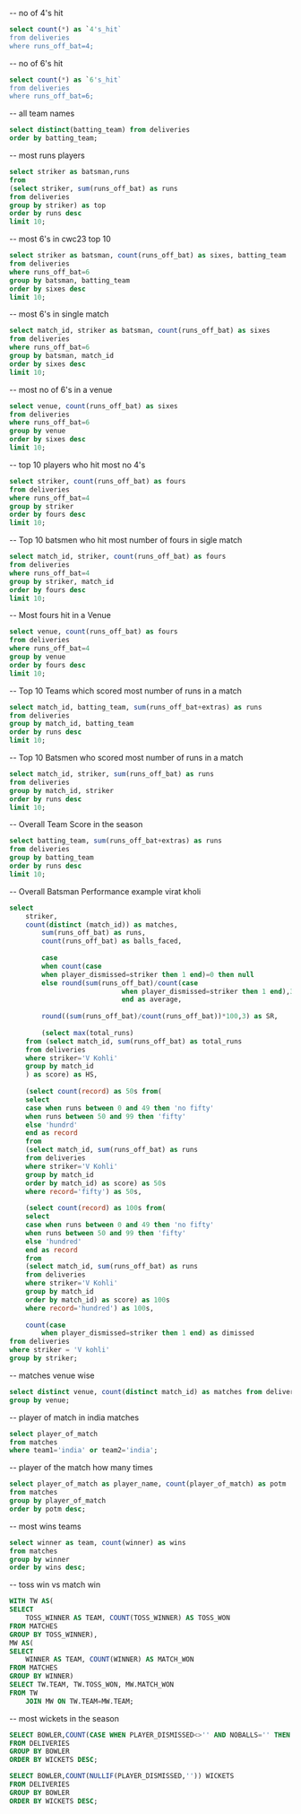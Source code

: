 -- no of 4's hit
```sql
select count(*) as `4's_hit`
from deliveries
where runs_off_bat=4;
```

-- no of 6's hit
```sql
select count(*) as `6's_hit`
from deliveries
where runs_off_bat=6;
```

-- all team names
```sql
select distinct(batting_team) from deliveries
order by batting_team;
```

-- most runs players
```sql
select striker as batsman,runs
from
(select striker, sum(runs_off_bat) as runs
from deliveries
group by striker) as top
order by runs desc
limit 10;
```

-- most 6's in cwc23 top 10
```sql
select striker as batsman, count(runs_off_bat) as sixes, batting_team 
from deliveries
where runs_off_bat=6
group by batsman, batting_team
order by sixes desc
limit 10;
```

-- most 6's in single match
```sql
select match_id, striker as batsman, count(runs_off_bat) as sixes
from deliveries
where runs_off_bat=6
group by batsman, match_id
order by sixes desc
limit 10;
```

-- most no of 6's in a venue
```sql
select venue, count(runs_off_bat) as sixes
from deliveries
where runs_off_bat=6
group by venue
order by sixes desc
limit 10;
```

-- top 10 players who hit most no 4's
```sql
select striker, count(runs_off_bat) as fours
from deliveries
where runs_off_bat=4
group by striker
order by fours desc
limit 10;
```

-- Top 10 batsmen who hit most number of fours in sigle match
```sql
select match_id, striker, count(runs_off_bat) as fours
from deliveries
where runs_off_bat=4
group by striker, match_id
order by fours desc
limit 10;
```

-- Most fours hit in a Venue
```sql
select venue, count(runs_off_bat) as fours
from deliveries
where runs_off_bat=4
group by venue
order by fours desc
limit 10;
```

-- Top 10 Teams which scored most number of runs in a match
```sql
select match_id, batting_team, sum(runs_off_bat+extras) as runs
from deliveries
group by match_id, batting_team
order by runs desc
limit 10;
```

-- Top 10 Batsmen who scored most number of runs in a match
```sql
select match_id, striker, sum(runs_off_bat) as runs
from deliveries
group by match_id, striker
order by runs desc
limit 10;
```

-- Overall Team Score in the season
```sql
select batting_team, sum(runs_off_bat+extras) as runs
from deliveries
group by batting_team
order by runs desc
limit 10;
```

-- Overall Batsman Performance example virat kholi
```sql
select 
	striker,
	count(distinct (match_id)) as matches, 
        sum(runs_off_bat) as runs,
        count(runs_off_bat) as balls_faced,
                
        case
		when count(case 
		when player_dismissed=striker then 1 end)=0 then null
		else round(sum(runs_off_bat)/count(case 
							when player_dismissed=striker then 1 end),3)
							end as average,
                
        round((sum(runs_off_bat)/count(runs_off_bat))*100,3) as SR,
                
        (select max(total_runs) 
	from (select match_id, sum(runs_off_bat) as total_runs
	from deliveries
	where striker='V Kohli'
	group by match_id
	) as score) as HS,
	    
	(select count(record) as 50s from(
	select
	case when runs between 0 and 49 then 'no fifty'
	when runs between 50 and 99 then 'fifty'
	else 'hundrd'
	end as record
	from
	(select match_id, sum(runs_off_bat) as runs
	from deliveries
	where striker='V Kohli'
	group by match_id
	order by match_id) as score) as 50s
	where record='fifty') as 50s,
	    
	(select count(record) as 100s from(
	select
	case when runs between 0 and 49 then 'no fifty'
	when runs between 50 and 99 then 'fifty'
	else 'hundred'
	end as record
	from
	(select match_id, sum(runs_off_bat) as runs
	from deliveries
	where striker='V Kohli'
	group by match_id
	order by match_id) as score) as 100s
	where record='hundred') as 100s,
	   
	count(case 
		when player_dismissed=striker then 1 end) as dimissed
from deliveries
where striker = 'V kohli'
group by striker;
```

-- matches venue wise
```sql
select distinct venue, count(distinct match_id) as matches from deliveries
group by venue;
```

-- player of match in india matches
```sql
select player_of_match
from matches
where team1='india' or team2='india';
```

-- player of the match how many times
```sql
select player_of_match as player_name, count(player_of_match) as potm
from matches
group by player_of_match
order by potm desc;
```

-- most wins teams
```sql
select winner as team, count(winner) as wins
from matches
group by winner
order by wins desc;
```

-- toss win vs match win
```sql
WITH TW AS(
SELECT 
	TOSS_WINNER AS TEAM, COUNT(TOSS_WINNER) AS TOSS_WON
FROM MATCHES
GROUP BY TOSS_WINNER),
MW AS(
SELECT
	WINNER AS TEAM, COUNT(WINNER) AS MATCH_WON
FROM MATCHES
GROUP BY WINNER)
SELECT TW.TEAM, TW.TOSS_WON, MW.MATCH_WON
FROM TW
	JOIN MW ON TW.TEAM=MW.TEAM;
```
    
-- most wickets in the season
```sql
SELECT BOWLER,COUNT(CASE WHEN PLAYER_DISMISSED<>'' AND NOBALLS='' THEN 1 END) WICKETS
FROM DELIVERIES
GROUP BY BOWLER
ORDER BY WICKETS DESC;
```

```sql
SELECT BOWLER,COUNT(NULLIF(PLAYER_DISMISSED,'')) WICKETS
FROM DELIVERIES
GROUP BY BOWLER
ORDER BY WICKETS DESC;
```
